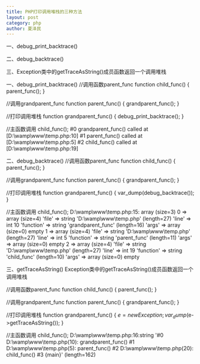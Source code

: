 ```yaml
---
title: PHP打印调用堆栈的三种方法
layout: post
category: php
author: 夏泽民
---
```

一、debug_print_backtrace()

二、debug_backtrace()

三、Exception类中的getTraceAsString()成员函数返回一个调用堆栈

一、debug_print_backtrace()
//调用函数parent_func
function child_func() {
    parent_func();
}
 
//调用grandparent_func
function parent_func() {
    grandparent_func();
}
 
//打印调用堆栈
function grandparent_func() {
    debug_print_backtrace();
}
 
//主函数调用
child_func();
#0 grandparent_func() called at [D:\wamp\www\temp.php:10]
#1 parent_func() called at [D:\wamp\www\temp.php:5]
#2 child_func() called at [D:\wamp\www\temp.php:19]
 
二、debug_backtrace()
//调用函数parent_func
function child_func() {
    parent_func();
}
 
//调用grandparent_func
function parent_func() {
    grandparent_func();
}
 
//打印调用堆栈
function grandparent_func() {
    var_dump(debug_backtrace()); 
}
 
//主函数调用
child_func();
D:\wamp\www\temp.php:15:
array (size=3)
  0 => 
    array (size=4)
      'file' => string 'D:\wamp\www\temp.php' (length=27)
      'line' => int 10
      'function' => string 'grandparent_func' (length=16)
      'args' => 
        array (size=0)
          empty
  1 => 
    array (size=4)
      'file' => string 'D:\wamp\www\temp.php' (length=27)
      'line' => int 5
      'function' => string 'parent_func' (length=11)
      'args' => 
        array (size=0)
          empty
  2 => 
    array (size=4)
      'file' => string 'D:\wamp\www\temp.php' (length=27)
      'line' => int 19
      'function' => string 'child_func' (length=10)
      'args' => 
        array (size=0)
          empty
<!-- more -->
三、getTraceAsString()
Exception类中的getTraceAsString()成员函数返回一个调用堆栈

//调用函数parent_func
function child_func() {
    parent_func();
}
 
//调用grandparent_func
function parent_func() {
    grandparent_func();
}
 
//打印调用堆栈
function grandparent_func() {
    $e = new Exception; 
    var_dump($e->getTraceAsString()); 
}
 
//主函数调用
child_func();
D:\wamp\www\temp.php:16:string '#0 D:\wamp\www\temp.php(10): grandparent_func()
#1 D:\wamp\www\temp.php(5): parent_func()
#2 D:\wamp\www\temp.php(20): child_func()
#3 {main}' (length=162)
 
